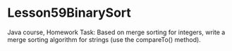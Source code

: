 # Lesson59BinarySort
Java course, Homework
Task:
Based on merge sorting for integers, write a merge sorting algorithm for strings (use the compareTo() method).
